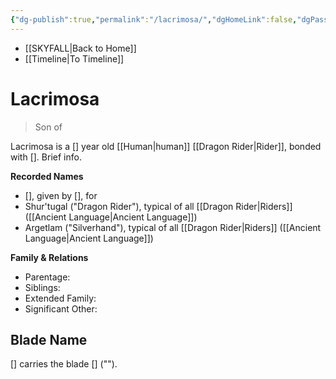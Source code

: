 ```yaml
---
{"dg-publish":true,"permalink":"/lacrimosa/","dgHomeLink":false,"dgPassFrontmatter":false}
---
```


- [[SKYFALL|Back to Home]]
- [[Timeline|To Timeline]]

# Lacrimosa
>Son of

 Lacrimosa is a [] year old [[Human|human]] [[Dragon Rider|Rider]], bonded with []. Brief info.

**Recorded Names**
- [], given by [], for 
- Shur'tugal ("Dragon Rider"), typical of all [[Dragon Rider|Riders]] ([[Ancient Language|Ancient Language]])
- Argetlam ("Silverhand"), typical of all [[Dragon Rider|Riders]] ([[Ancient Language|Ancient Language]])

**Family & Relations**
- Parentage: 
- Siblings:
- Extended Family:
- Significant Other:

## Blade Name
[] carries the blade [] (""). 